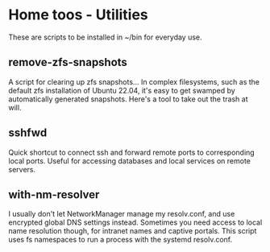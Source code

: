 # Home toos - Utilities

These are scripts to be installed in ~/bin for everyday use.

## remove-zfs-snapshots

A script for clearing up zfs snapshots... In complex filesystems, such as the default zfs installation of Ubuntu 22.04, it's easy to get swamped by automatically generated snapshots. Here's a tool to take out the trash at will.

## sshfwd

Quick shortcut to connect ssh and forward remote ports to corresponding local ports. Useful for accessing databases and local services on remote servers.

## with-nm-resolver

I usually don't let NetworkManager manage my resolv.conf, and use encrypted global DNS settings instead. Sometimes you need access to local name resolution though, for intranet names and captive portals. This script uses fs namespaces to run a process with the systemd resolv.conf.

